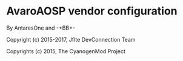 # AvaroAOSP vendor configuration

By AntaresOne and -+BB+-

Copyright (c) 2015-2017, Jflte DevConnection Team

Copyrights (c) 2015, The CyanogenMod Project

